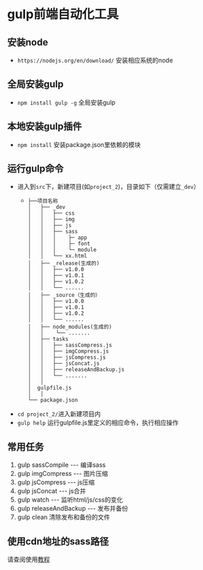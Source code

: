 # gulp前端自动化工具



## 安装node
* `https://nodejs.org/en/download/` 安装相应系统的node

## 全局安装gulp
* `npm install gulp -g` 全局安装gulp

## 本地安装gulp插件
* `npm install` 安装package.json里依赖的模块

## 运行gulp命令
* 进入到`src`下，新建项目(如`project_2`)，目录如下（仅需建立`_dev`）
  * ```
    ├──项目名称
    │   ├── _dev
    │   │   ├── css
    │   │   ├── img
    │   │   ├── js
    │   │   ├── sass
    │   │   │    ├─ app
    │   │   │    ├─ font
    │   │   │    └─ module
    │   │   └── xx.html
    │   ├── _release(生成的)
    │   │   ├── v1.0.0
    │   │   ├── v1.0.1
    │   │   ├── v1.0.2
    │   │   └── ......
    │   ├── _source（生成的）
    │   │   ├── v1.0.0
    │   │   ├── v1.0.1
    │   │   ├── v1.0.2
    │   │   └── ......
    │   ├── node_modules(生成的)
    │   │    └── .......
    │   ├── tasks
    │   │   ├── sassCompress.js
    │   │   ├── imgCompress.js
    │   │   ├── jsCompress.js
    │   │   ├── jsConcat.js
    │   │   ├── releaseAndBackup.js
    │   │   └── .......
    │   │ 
    │  gulpfile.js
    │   │ 
    └── package.json  
    ```
* `cd project_2/`进入新建项目内
* `gulp help` 运行gulpfile.js里定义的相应命令，执行相应操作


## 常用任务
1. gulp sassCompile --- 编译sass
2. gulp imgCompress --- 图片压缩
3. gulp jsCompress  --- js压缩
4. gulp jsConcat    --- js合并
5. gulp watch       --- 监听html/js/css的变化
6. gulp releaseAndBackup --- 发布并备份
7. gulp clean 清除发布和备份的文件

## 使用cdn地址的sass路径

请查阅使用[教程](https://www.npmjs.com/package/@node-sass/cdn-importer)















